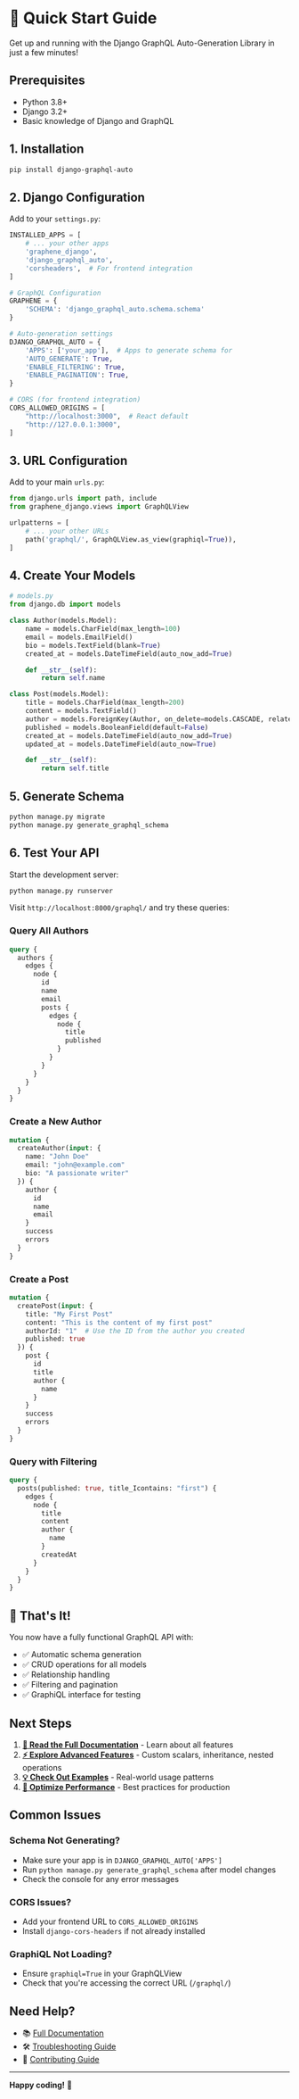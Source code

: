 # 🚀 Quick Start Guide

Get up and running with the Django GraphQL Auto-Generation Library in just a few minutes!

## Prerequisites

- Python 3.8+
- Django 3.2+
- Basic knowledge of Django and GraphQL

## 1. Installation

```bash
pip install django-graphql-auto
```

## 2. Django Configuration

Add to your `settings.py`:

```python
INSTALLED_APPS = [
    # ... your other apps
    'graphene_django',
    'django_graphql_auto',
    'corsheaders',  # For frontend integration
]

# GraphQL Configuration
GRAPHENE = {
    'SCHEMA': 'django_graphql_auto.schema.schema'
}

# Auto-generation settings
DJANGO_GRAPHQL_AUTO = {
    'APPS': ['your_app'],  # Apps to generate schema for
    'AUTO_GENERATE': True,
    'ENABLE_FILTERING': True,
    'ENABLE_PAGINATION': True,
}

# CORS (for frontend integration)
CORS_ALLOWED_ORIGINS = [
    "http://localhost:3000",  # React default
    "http://127.0.0.1:3000",
]
```

## 3. URL Configuration

Add to your main `urls.py`:

```python
from django.urls import path, include
from graphene_django.views import GraphQLView

urlpatterns = [
    # ... your other URLs
    path('graphql/', GraphQLView.as_view(graphiql=True)),
]
```

## 4. Create Your Models

```python
# models.py
from django.db import models

class Author(models.Model):
    name = models.CharField(max_length=100)
    email = models.EmailField()
    bio = models.TextField(blank=True)
    created_at = models.DateTimeField(auto_now_add=True)

    def __str__(self):
        return self.name

class Post(models.Model):
    title = models.CharField(max_length=200)
    content = models.TextField()
    author = models.ForeignKey(Author, on_delete=models.CASCADE, related_name='posts')
    published = models.BooleanField(default=False)
    created_at = models.DateTimeField(auto_now_add=True)
    updated_at = models.DateTimeField(auto_now=True)

    def __str__(self):
        return self.title
```

## 5. Generate Schema

```bash
python manage.py migrate
python manage.py generate_graphql_schema
```

## 6. Test Your API

Start the development server:

```bash
python manage.py runserver
```

Visit `http://localhost:8000/graphql/` and try these queries:

### Query All Authors
```graphql
query {
  authors {
    edges {
      node {
        id
        name
        email
        posts {
          edges {
            node {
              title
              published
            }
          }
        }
      }
    }
  }
}
```

### Create a New Author
```graphql
mutation {
  createAuthor(input: {
    name: "John Doe"
    email: "john@example.com"
    bio: "A passionate writer"
  }) {
    author {
      id
      name
      email
    }
    success
    errors
  }
}
```

### Create a Post
```graphql
mutation {
  createPost(input: {
    title: "My First Post"
    content: "This is the content of my first post"
    authorId: "1"  # Use the ID from the author you created
    published: true
  }) {
    post {
      id
      title
      author {
        name
      }
    }
    success
    errors
  }
}
```

### Query with Filtering
```graphql
query {
  posts(published: true, title_Icontains: "first") {
    edges {
      node {
        title
        content
        author {
          name
        }
        createdAt
      }
    }
  }
}
```

## 🎉 That's It!

You now have a fully functional GraphQL API with:
- ✅ Automatic schema generation
- ✅ CRUD operations for all models
- ✅ Relationship handling
- ✅ Filtering and pagination
- ✅ GraphiQL interface for testing

## Next Steps

1. **[📖 Read the Full Documentation](index.md)** - Learn about all features
2. **[⚡ Explore Advanced Features](advanced/)** - Custom scalars, inheritance, nested operations
3. **[💡 Check Out Examples](examples/)** - Real-world usage patterns
4. **[🔧 Optimize Performance](development/performance.md)** - Best practices for production

## Common Issues

### Schema Not Generating?
- Make sure your app is in `DJANGO_GRAPHQL_AUTO['APPS']`
- Run `python manage.py generate_graphql_schema` after model changes
- Check the console for any error messages

### CORS Issues?
- Add your frontend URL to `CORS_ALLOWED_ORIGINS`
- Install `django-cors-headers` if not already installed

### GraphiQL Not Loading?
- Ensure `graphiql=True` in your GraphQLView
- Check that you're accessing the correct URL (`/graphql/`)

## Need Help?

- 📚 [Full Documentation](index.md)
- 🛠️ [Troubleshooting Guide](development/troubleshooting.md)
- 💬 [Contributing Guide](CONTRIBUTING.md)

---

**Happy coding!** 🚀